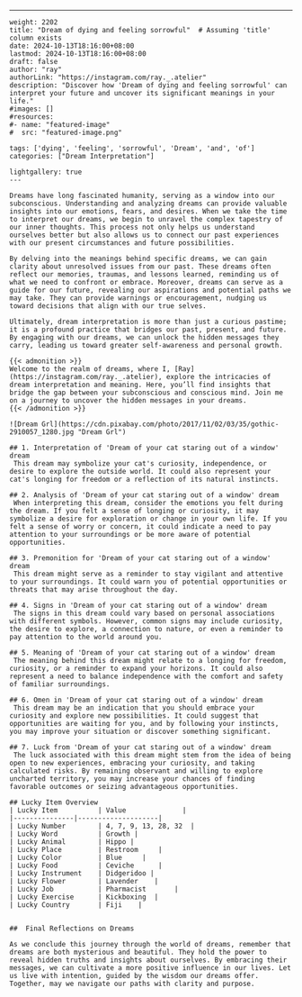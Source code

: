---
    weight: 2202
    title: "Dream of dying and feeling sorrowful"  # Assuming 'title' column exists
    date: 2024-10-13T18:16:00+08:00
    lastmod: 2024-10-13T18:16:00+08:00
    draft: false
    author: "ray"
    authorLink: "https://instagram.com/ray._.atelier"
    description: "Discover how 'Dream of dying and feeling sorrowful' can interpret your future and uncover its significant meanings in your life."
    #images: []
    #resources:
    #- name: "featured-image"
    #  src: "featured-image.png"
    
    tags: ['dying', 'feeling', 'sorrowful', 'Dream', 'and', 'of']
    categories: ["Dream Interpretation"]
    
    lightgallery: true
    ---
    
    Dreams have long fascinated humanity, serving as a window into our subconscious. Understanding and analyzing dreams can provide valuable insights into our emotions, fears, and desires. When we take the time to interpret our dreams, we begin to unravel the complex tapestry of our inner thoughts. This process not only helps us understand ourselves better but also allows us to connect our past experiences with our present circumstances and future possibilities.
    
    By delving into the meanings behind specific dreams, we can gain clarity about unresolved issues from our past. These dreams often reflect our memories, traumas, and lessons learned, reminding us of what we need to confront or embrace. Moreover, dreams can serve as a guide for our future, revealing our aspirations and potential paths we may take. They can provide warnings or encouragement, nudging us toward decisions that align with our true selves.
    
    Ultimately, dream interpretation is more than just a curious pastime; it is a profound practice that bridges our past, present, and future. By engaging with our dreams, we can unlock the hidden messages they carry, leading us toward greater self-awareness and personal growth.
    
    {{< admonition >}}
    Welcome to the realm of dreams, where I, [Ray](https://instagram.com/ray._.atelier), explore the intricacies of dream interpretation and meaning. Here, you’ll find insights that bridge the gap between your subconscious and conscious mind. Join me on a journey to uncover the hidden messages in your dreams.
    {{< /admonition >}}
    
    ![Dream Grl](https://cdn.pixabay.com/photo/2017/11/02/03/35/gothic-2910057_1280.jpg "Dream Grl")
    
    ## 1. Interpretation of 'Dream of your cat staring out of a window' dream
     This dream may symbolize your cat's curiosity, independence, or desire to explore the outside world. It could also represent your cat's longing for freedom or a reflection of its natural instincts.
    
    ## 2. Analysis of 'Dream of your cat staring out of a window' dream
     When interpreting this dream, consider the emotions you felt during the dream. If you felt a sense of longing or curiosity, it may symbolize a desire for exploration or change in your own life. If you felt a sense of worry or concern, it could indicate a need to pay attention to your surroundings or be more aware of potential opportunities.
    
    ## 3. Premonition for 'Dream of your cat staring out of a window' dream
     This dream might serve as a reminder to stay vigilant and attentive to your surroundings. It could warn you of potential opportunities or threats that may arise throughout the day.
    
    ## 4. Signs in 'Dream of your cat staring out of a window' dream
     The signs in this dream could vary based on personal associations with different symbols. However, common signs may include curiosity, the desire to explore, a connection to nature, or even a reminder to pay attention to the world around you.
    
    ## 5. Meaning of 'Dream of your cat staring out of a window' dream
     The meaning behind this dream might relate to a longing for freedom, curiosity, or a reminder to expand your horizons. It could also represent a need to balance independence with the comfort and safety of familiar surroundings.
    
    ## 6. Omen in 'Dream of your cat staring out of a window' dream
     This dream may be an indication that you should embrace your curiosity and explore new possibilities. It could suggest that opportunities are waiting for you, and by following your instincts, you may improve your situation or discover something significant.
    
    ## 7. Luck from 'Dream of your cat staring out of a window' dream
     The luck associated with this dream might stem from the idea of being open to new experiences, embracing your curiosity, and taking calculated risks. By remaining observant and willing to explore uncharted territory, you may increase your chances of finding favorable outcomes or seizing advantageous opportunities.
    
    ## Lucky Item Overview
    | Lucky Item          | Value              |
    |---------------|--------------------|
    | Lucky Number        | 4, 7, 9, 13, 28, 32  |
    | Lucky Word          | Growth |
    | Lucky Animal        | Hippo |
    | Lucky Place         | Restroom     |
    | Lucky Color         | Blue     |
    | Lucky Food          | Ceviche      |
    | Lucky Instrument    | Didgeridoo |
    | Lucky Flower        | Lavender    |
    | Lucky Job           | Pharmacist       |
    | Lucky Exercise      | Kickboxing  |
    | Lucky Country       | Fiji    |
    
    
    ##  Final Reflections on Dreams
    
    As we conclude this journey through the world of dreams, remember that dreams are both mysterious and beautiful. They hold the power to reveal hidden truths and insights about ourselves. By embracing their messages, we can cultivate a more positive influence in our lives. Let us live with intention, guided by the wisdom our dreams offer. Together, may we navigate our paths with clarity and purpose.
    